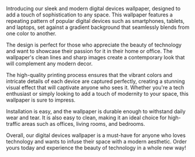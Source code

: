 <!--
Write me content for website with wallpaper "A wallpaper featuring a repeating pattern of sleek and modern digital devices, such as smartphones, tablets, and laptops, set against a gradient background."
-->

<!--font:Poppins-->

Introducing our sleek and modern digital devices wallpaper, designed to add a touch of sophistication to any space. This wallpaper features a repeating pattern of popular digital devices such as smartphones, tablets, and laptops, set against a gradient background that seamlessly blends from one color to another.

The design is perfect for those who appreciate the beauty of technology and want to showcase their passion for it in their home or office. The wallpaper's clean lines and sharp images create a contemporary look that will complement any modern decor.

The high-quality printing process ensures that the vibrant colors and intricate details of each device are captured perfectly, creating a stunning visual effect that will captivate anyone who sees it. Whether you're a tech enthusiast or simply looking to add a touch of modernity to your space, this wallpaper is sure to impress.

Installation is easy, and the wallpaper is durable enough to withstand daily wear and tear. It is also easy to clean, making it an ideal choice for high-traffic areas such as offices, living rooms, and bedrooms.

Overall, our digital devices wallpaper is a must-have for anyone who loves technology and wants to infuse their space with a modern aesthetic. Order yours today and experience the beauty of technology in a whole new way!
